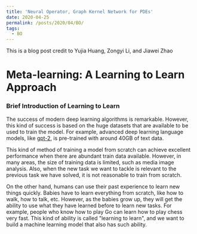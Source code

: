 ```yaml
---
title: 'Neural Operator, Graph Kernel Network for PDEs'
date: 2020-04-25
permalink: /posts/2020/04/BO/
tags:
  - BO
---
```


This is a blog post credit to Yujia Huang, Zongyi Li, and Jiawei Zhao

# Meta-learning: A Learning to Learn Approach
### Brief Introduction of Learning to Learn
The success of modern deep learning algorithms is remarkable. However, this kind of success is based on the huge datasets that are available to be used to train the model. For example, advanced deep learning  language models, like [gpt-2](https://d4mucfpksywv.cloudfront.net/better-language-models/language-models.pdf), is pre-trained with around 40GB of text data. 

This kind of method of training a model from scratch can achieve excellent performance when there are abundant train data available. However, in many areas, the size of training data is limited, such as media image analysis. Also, when the new task we want to tackle is relevant to the previous task we have solved, it is not reasonable to train from scratch.   

On the other hand, humans can use their past experience to learn new things quickly. Babies have to learn everything from scratch, like how to walk, how to talk, etc. However, as the babies grow up, they will get the ability to use what they have learned before to learn new tasks. For example, people who know how to play Go can learn how to play chess very fast. This kind of ability is called "learning to learn", and we want to build a machine learning model that also has such ability.

